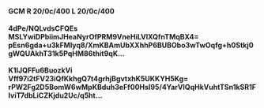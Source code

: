 #### GCM R 20/0c/400 L 20/0c/400
**4dPe/NQLvdsCFQEs**<br/>**MSLYwiDPbiimJHeaNyrOfPRM9VneHiLVlXQfnTMqBX4=**<br/>**pEsn6gda+u3kFMlyq8/XmKBAmUbXXhhP6BUBObo3wTwOqfg+h0Stkj0gWQUAkhT31k5PqHM86thit9qK...**<br/><br/>
**K1IJQFFu6BuozkVi**<br/>**Vff97i2tFV23iQfKkhgQ7t4grhjBgvtxhK5UKKYH5Kg=**<br/>**rPW2Fg2D5BomW6wMpKBduh3eFf00Hsl95/4YarVlQqHkVuhtTSn1kSR1FIviT7dbLiCZKjdu2Uc/q5ht...**